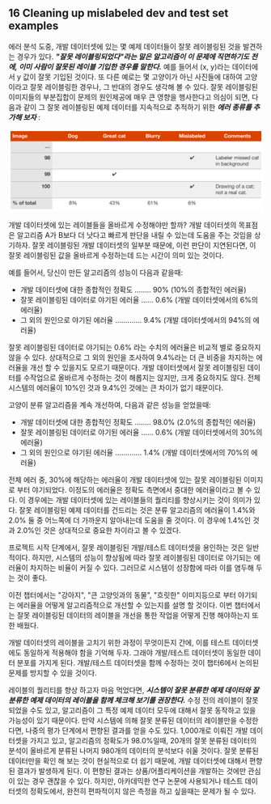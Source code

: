 ## 16 Cleaning up mislabeled dev and test set examples

에러 분석 도중, 개발 데이터셋에 있는 몇 예제 데이터들이 잘못 레이블링된 것을 발견하는 경우가 있다. ***"잘못 레이블링되었다"라는 말은 알고리즘이 이 문제에 직면하기도 전에, 이미 사람이 잘못된 레이블 기입한 경우를 말한다.*** 예를 들어서 (x, y)라는 데이터에서 y 값이 잘못 기입된 것이다. 또 다른 예로는 몇 고양이가 아닌 사진들에 대하여 고양이라고 잘못 레이블링한 경우나, 그 반대의 경우도 생각해 볼 수 있다. 잘못 레이블링된 이미지들의 부분집합이 문제의 원인제공에 매우 큰 영향을 행사한다고 의심이 되면, 다음과 같이 그 잘못 레이블링된 예제 데이터를 지속적으로 추적하기 위한 ***에러 종류를 추가해 보자*** :

<div style="text-align=center">
  <img src="../img/16_1.PNG"/>
</div>

개발 데이터셋에 있는 레이블들을 올바르게 수정해야만 할까? 개발 데이터셋의 목표점은 알고리즘 A가 B보다 더 낫다고 빠르게 판단을 내릴 수 있는데 도움을 주는 것임을 상기하자. 잘못 레이블링된 개발 데이터셋의 일부분 때문에, 이런 판단이 지연된다면, 이 잘못 레이블링된 값을 올바르게 수정하는데 드는 시간이 의미 있는 것이다.

예를 들어서, 당신이 만든 알고리즘의 성능이 다음과 같을때:
- 개발 데이터셋에 대한 종합적인 정확도 ........ 90% (10%의 종합적인 에러율)
- 잘못 레이블링된 데이터로 야기된 에러율 ...... 0.6% (개발 데이터셋에서의 6%의 에러율)
- 그 외의 원인으로 야기된 에러율 ............. 9.4% (개발 데이터셋에서의 94%의 에러율)

잘못 레이블링된 데이터로 야기되는 0.6% 라는 수치의 에러율은 비교적 별로 중요하지 않을 수 있다. 상대적으로 그 외의 원인을 조사하여 9.4%라는 더 큰 비중을 차지하는 에러율을 개선 할 수 있을지도 모르기 때문이다. 개발 데이터셋에서 잘못 레이블링된 데이터를 수작업으로 올바르게 수정하는 것이 해롭지는 않지만, 크게 중요하지도 않다. 전체 시스템의 에러율이 10%인 것과 9.4%인 것에는 큰 차이가 없기 때문이다.

고양이 분류 알고리즘을 계속 개선하여, 다음과 같은 성능을 얻었을때:
- 개발 데이터셋에 대한 종합적인 정확도 ........ 98.0% (2.0%의 종합적인 에러율)
- 잘못 레이블링된 데이터로 야기된 에러율 ...... 0.6% (개발 데이터셋에서의 30%의 에러율)
- 그 외의 원인으로 야기된 에러율 ............. 1.4% (개발 데이터셋에서의 70%의 에러율)

전체 에러 중, 30%에 해당하는 에러율이 개발 데이터셋에 있는 잘못 레이블링된 이미지로 부터 야기되었다. 이정도의 에러율은 정확도 측면에서 중대한 에러율이라고 볼 수 있다. 이 경우에는 개발 데이터셋에 있는 레이블들의 퀄리티를 향상시키는 것이 의미가 있다. 잘못 레이블링된 예제 데이터를 건드리는 것은 분류 알고리즘의 에러율이 1.4%와 2.0% 둘 중 어느쪽에 더 가까운지 알아내는데 도움을 줄 것이다. 이 경우에 1.4%인 것과 2.0%인 것은 상대적으로 중요한 차이라고 볼 수 있겠다.

프로젝트 시작 단계에서, 잘못 레이블링된 개발/테스트 데이터셋을 용인하는 것은 일반적이다. 하지만, 시스템의 성능이 향상됨에 따라 잘못 레이블링된 데이터로 야기되는 에러율이 차지하는 비율이 커질 수 있다. 그러므로 시스템이 성장함에 따라 이를 염두해 두는 것이 좋다.

이전 챕터에서는 "강아지", "큰 고양잇과의 동물", "흐릿한" 이미지등으로 부터 야기되는 에러율을 어떻게 알고리즘적으로 개선할 수 있는지를 설명 할 것이다. 이번 챕터에서는 잘못 레이블링된 데이터의 레이블을 개선을 통한 작업을 어떻게 진행 해야하는지 또한 배웠다.

개발 데이터셋의 레이블을 고치기 위한 과정이 무엇이든지 간에, 이를 테스트 데이터셋에도 동일하게 적용해야 함을 기억해 두자. 그래야 개발/테스트 데이터셋이 동일한 데이터 분포를 가지게 된다. 개발/테스트 데이터셋을 함께 수정하는 것이 챕터6에서 논의된 문제를 방지할 수 있을 것이다.

레이블의 퀄리티를 향상 하고자 마음 먹었다면, ***시스템이 잘못 분류한 예제 데이터와 잘 분류한 예제 데이터의 레이블을 함께 체크해 보기를 권장한다.*** 수정 전의 레이블이 잘못 되었을 수도 있고, 알고리즘이 그 특정 예제 데이터 모두에 대해서 잘못 동작하고 있을 가능성이 있기 때문이다. 만약 시스템에 의해 잘못 분류된 데이터의 레이블만을 수정한다면, 나중의 평가 단계에서 편향된 결과를 얻을 수도 있다. 1,000개로 이뤄진 개발 데이터셋을 가지고 있고, 알고리즘의  정확도가 98.0%일때, 20개의 잘못 분류된 데이터의 분석이 올바르게 분류된 나머지 980개의 데이터의 분석보다 쉬울 것이다. 잘못 분류된 데이터만을 확인 해 보는 것이 현실적으로 더 쉽기 때문에, 개발 데이터셋에 대해서 편향된 결과가 발생하게 된다. 이 편향된 결과는 상품/어플리케이션을 개발하는 것에만 관심이 있는 경우 괜찮을 수 있다. 하지만, 아카데믹한 연구 논문에 사용되거나 테스트 데이터셋의 정확도에서, 완전히 편파적이지 않은 측정을 하고 싶을때는 문제가 될 수 있다.
